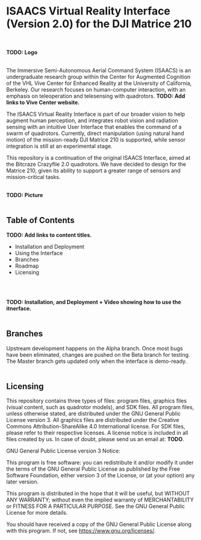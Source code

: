 # ISAACS Virtual Reality Interface (Version 2.0) for the DJI Matrice 210
<br>

**TODO: Logo**
<br>
<br>

The Immersive Semi-Autonomous Aerial Command System (ISAACS) is an undergraduate research group within the Center for Augmented Cognition of the VHL Vive Center for Enhanced Reality at the University of California, Berkeley. Our research focuses on human-computer interaction, with an emphasis on teleoperation and telesensing with quadrotors.
**TODO: Add links to Vive Center website.**
<br>

The ISAACS Virtual Reality Interface is part of our broader vision to help augment human perception, and integrates robot vision and radiation sensing with an intuitive User Interface that enables the command of a swarm of quadrotors. Currently, direct manipulation (using natural hand motion) of the mission-ready DJI Matrice 210 is supported, while sensor integration is still at an experimental stage.
<br>

This repository is a continuation of the original ISAACS Interface, aimed at the Bitcraze Crazyflie 2.0 quadrotors. We have decided to design for the Matrice 210, given its ability to support a greater range of sensors and mission-critical tasks.
<br>
<br>

**TODO: Picture**
<br>
<br>


## Table of Contents
**TODO: Add links to content titles.**
* Installation and Deployment
* Using the Interface
* Branches
* Roadmap
* Licensing
<br>
<br>

**TODO: Installation, and Deployment + Video showing how to use the itnerface.**
<br>
<br>

## Branches
Upstream development happens on the Alpha branch. Once most bugs have been eliminated, changes are pushed on the Beta branch for testing. The Master branch gets updated only when the interface is demo-ready.
<br>
<br>

## Licensing
This repository contains three types of files: program files, graphics files (visual content, such as quadrotor models), and SDK files. All program files, unless otherwise stated, are distributed under the GNU General Public License version 3. All graphics files are distributed under the Creative Commons Attribution-ShareAlike 4.0 International license. For SDK files, please refer to their respective licenses. A license notice is included in all files created by us. In case of doubt, please send us an email at: **TODO**.
<br>

GNU General Public License version 3 Notice:
<br>

This program is free software: you can redistribute it and/or modify
it under the terms of the GNU General Public License as published by
the Free Software Foundation, either version 3 of the License, or
(at your option) any later version.
<br>

This program is distributed in the hope that it will be useful,
but WITHOUT ANY WARRANTY; without even the implied warranty of
MERCHANTABILITY or FITNESS FOR A PARTICULAR PURPOSE.  See the
GNU General Public License for more details.
<br>

You should have received a copy of the GNU General Public License
along with this program.  If not, see <https://www.gnu.org/licenses/>.
